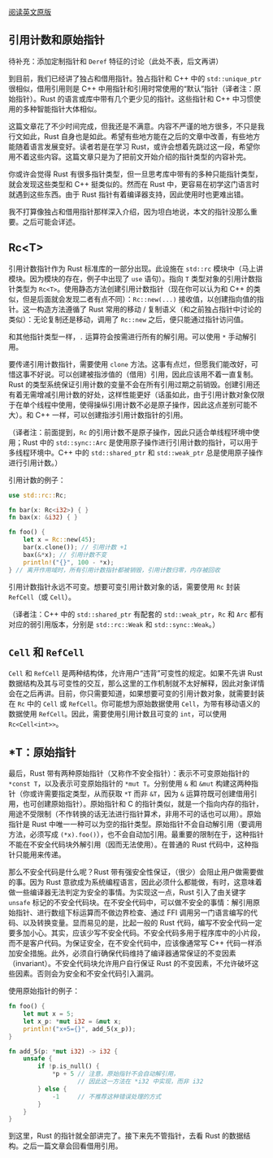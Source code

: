 [阅读英文原版](https://github.com/nrc/r4cppp/blob/master/rc-raw.md)

## 引用计数和原始指针

待补充：添加定制指针和 `Deref` 特征的讨论（此处不表，后文再讲）

到目前，我们已经讲了独占和借用指针。独占指针和 C++ 中的 `std::unique_ptr` 很相似，借用引用则是 C++ 中用指针和引用时常使用的“默认”指针（译者注：原始指针）。Rust 的语言或库中带有几个更少见的指针。这些指针和 C++ 中习惯使用的多种智能指针大体相似。

这篇文章花了不少时间完成，但我还是不满意。内容不严谨的地方很多，不只是我行文如此，Rust 自身也是如此。希望有些地方能在之后的文章中改善，有些地方能随着语言发展变好。读者若是在学习 Rust，或许会想着先跳过这一段，希望你用不着这些内容。这篇文章只是为了把前文开始介绍的指针类型的内容补完。

你或许会觉得 Rust 有很多指针类型，但一旦思考库中带有的多种只能指针类型，就会发现这些类型和 C++ 挺类似的。然而在 Rust 中，更容易在初学这门语言时就遇到这些东西。由于 Rust 指针有着编译器支持，因此使用时也更难出错。

我不打算像独占和借用指针那样深入介绍，因为坦白地说，本文的指针没那么重要。之后可能会详述。

## Rc&lt;T&gt;

引用计数指针作为 Rust 标准库的一部分出现。此设施在 `std::rc` 模块中（马上讲模块。因为模块的存在，例子中出现了 `use` 语句）。指向 `T` 类型对象的引用计数指针类型为 `Rc<T>`。使用静态方法创建引用计数指针（现在你可以认为和 C++ 的类似，但是后面就会发现二者有点不同）：`Rc::new(...)` 接收值，以创建指向值的指针。这一构造方法遵循了 Rust 常用的移动 / 复制语义（和之前独占指针中讨论的类似）：无论复制还是移动，调用了 `Rc::new` 之后，便只能通过指针访问值。

和其他指针类型一样，`.` 运算符会按需进行所有的解引用。可以使用 `*` 手动解引用。

要传递引用计数指针，需要使用 `clone` 方法。这事有点烂，但愿我们能改好，可惜这事不好说。可以创建被指涉值的（借用）引用，因此应该用不着一直复制。Rust 的类型系统保证引用计数的变量不会在所有引用过期之前销毁。创建引用还有着无需增减引用计数的好处，这样性能更好（话虽如此，由于引用计数对象仅限于在单个线程中使用，使得操纵引用计数不必是原子操作，因此这点差别可能不大）。和 C++ 一样，可以创建指涉引用计数指针的引用。

（译者注：前面提到，`Rc` 的引用计数不是原子操作，因此只适合单线程环境中使用；Rust 中的 `std::sync::Arc` 是使用原子操作进行引用计数的指针，可以用于多线程环境中。C++ 中的 `std::shared_ptr` 和 `std::weak_ptr` 总是使用原子操作进行引用计数。）

引用计数的例子：

```rs
use std::rc::Rc;

fn bar(x: Rc<i32>) { }
fn bax(x: &i32) { }

fn foo() {
    let x = Rc::new(45);
    bar(x.clone()); // 引用计数 +1
    bax(&*x); // 引用计数不变
    println!("{}", 100 - *x);
} // 离开作用域时，所有引用计数指针都被销毁，引用计数归零，内存被回收
```

引用计数指针永远不可变。想要可变引用计数对象的话，需要使用 `Rc` 封装 `RefCell`（或 `Cell`）。

（译者注：C++ 中的 `std::shared_ptr` 有配套的 `std::weak_ptr`，`Rc` 和 `Arc` 都有对应的弱引用版本，分别是 `std::rc::Weak` 和 `std::sync::Weak`。）

## `Cell` 和 `RefCell`

`Cell` 和 `RefCell` 是两种结构体，允许用户“违背”可变性的规定。如果不先讲 Rust 数据结构及其与可变性的交互，那么这里的工作机制就不太好解释，因此对象详情会在之后再讲。目前，你只需要知道，如果想要可变的引用计数对象，就需要封装在 `Rc` 中的 `Cell` 或 `RefCell`。你可能想为原始数据使用 `Cell`，为带有移动语义的数据使用 `RefCell`。因此，需要使用引用计数且可变的 `int`，可以使用 `Rc<Cell<int>>`。

## \*T：原始指针

最后，Rust 带有两种原始指针（又称作不安全指针）：表示不可变原始指针的 `*const T`，以及表示可变原始指针的 `*mut T`。分别使用 `&` 和 `&mut` 构建这两种指针（你或许需要指定类型，从而获取 `*T` 而非 `&T`，因为 `&` 运算符既可创建借用引用，也可创建原始指针）。原始指针和 C 的指针类似，就是一个指向内存的指针，用途不受限制（不作转换的话无法进行指针算术，非用不可的话也可以用）。原始指针是 Rust 中唯一一种可以为空的指针类型。原始指针不会自动解引用（要调用方法，必须写成 `(*x).foo()`），也不会自动加引用。最重要的限制在于，这种指针不能在不安全代码块外解引用（因而无法使用）。在普通的 Rust 代码中，这种指针只能用来传递。

那么不安全代码是什么呢？Rust 带有强安全性保证，（很少）会阻止用户做需要做的事。因为 Rust 意欲成为系统编程语言，因此必须什么都能做，有时，这意味着做一些编译器无法判定为安全的事情。为实现这一点，Rust 引入了由关键字 `unsafe` 标记的不安全代码块。在不安全代码中，可以做不安全的事情：解引用原始指针、进行数组下标运算而不做边界检查、通过 FFI 调用另一门语言编写的代码、以及转换变量。显而易见的是，比起一般的 Rust 代码，编写不安全代码一定要多加小心。其实，应该少写不安全代码。不安全代码多用于程序库中的小片段，而不是客户代码。为保证安全，在不安全代码中，应该像通常写 C++ 代码一样添加安全措施。此外，必须自行确保代码维持了编译器通常保证的不变因素（invariant）。不安全代码块允许用户自行保证 Rust 的不变因素，不允许破坏这些因素。否则会为安全和不安全代码引入漏洞。

使用原始指针的例子：

```rs
fn foo() {
    let mut x = 5;
    let x_p: *mut i32 = &mut x;
    println!("x+5={}", add_5(x_p));
}

fn add_5(p: *mut i32) -> i32 {
    unsafe {
        if !p.is_null() {
            *p + 5 // 注意，原始指针不会自动解引用，
                   // 因此这一方法在 *i32 中实现，而非 i32
        } else {
            -1     // 不推荐这种错误处理的方式
        }
    }
}
```

到这里，Rust 的指针就全部讲完了。接下来先不管指针，去看 Rust 的数据结构。之后一篇文章会回看借用引用。